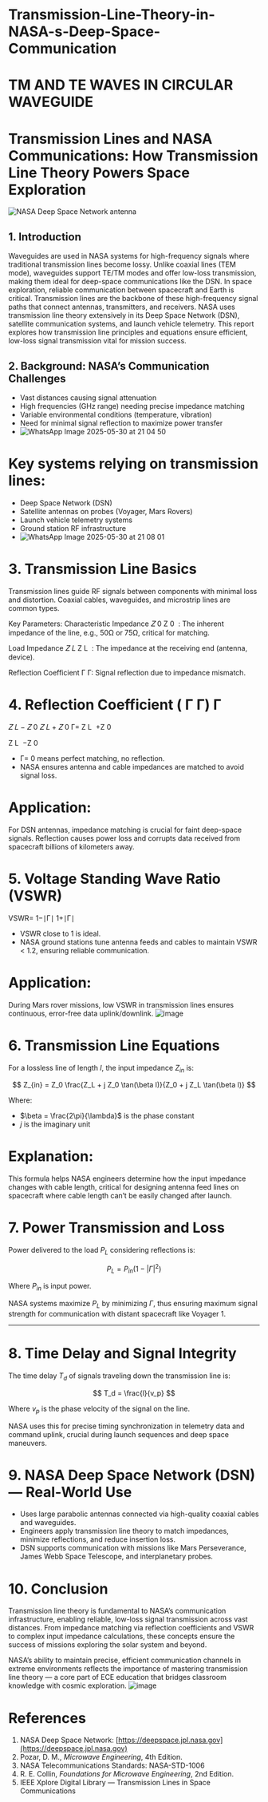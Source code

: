 # Transmission-Line-Theory-in-NASA-s-Deep-Space-Communication
# TM AND TE WAVES IN CIRCULAR WAVEGUIDE
# Transmission Lines and NASA Communications: How Transmission Line Theory Powers Space Exploration
![NASA Deep Space Network antenna](https://upload.wikimedia.org/wikipedia/commons/3/3d/Goldstone-Deep-Space-Communications-Complex_antenna.jpg)
## 1. Introduction
Waveguides are used in NASA systems for high-frequency signals where traditional transmission lines become lossy. Unlike coaxial lines (TEM mode), waveguides support TE/TM modes and offer low-loss transmission, making them ideal for deep-space communications like the DSN.
In space exploration, reliable communication between spacecraft and Earth is critical. Transmission lines are the backbone of these high-frequency signal paths that connect antennas, transmitters, and receivers. NASA uses transmission line theory extensively in its Deep Space Network (DSN), satellite communication systems, and launch vehicle telemetry. This report explores how transmission line principles and equations ensure efficient, low-loss signal transmission vital for mission success.


## 2. Background: NASA’s Communication Challenges

* Vast distances causing signal attenuation
* High frequencies (GHz range) needing precise impedance matching
* Variable environmental conditions (temperature, vibration)
* Need for minimal signal reflection to maximize power transfer
* ![WhatsApp Image 2025-05-30 at 21 04 50](https://github.com/user-attachments/assets/2c1c8603-e6b9-4fe7-8ad4-b335782fed14)


# Key systems relying on transmission lines:

* Deep Space Network (DSN)
* Satellite antennas on probes (Voyager, Mars Rovers)
* Launch vehicle telemetry systems
* Ground station RF infrastructure
* ![WhatsApp Image 2025-05-30 at 21 08 01](https://github.com/user-attachments/assets/6f983a7a-3dca-4bbe-a076-a1abdc774671)


# 3. Transmission Line Basics

Transmission lines guide RF signals between components with minimal loss and distortion. Coaxial cables, waveguides, and microstrip lines are common types.

Key Parameters:
Characteristic Impedance 
𝑍
0
Z 
0
​
 : The inherent impedance of the line, e.g., 50Ω or 75Ω, critical for matching.

Load Impedance 
𝑍
𝐿
Z 
L
​
 : The impedance at the receiving end (antenna, device).

Reflection Coefficient 
Γ
Γ: Signal reflection due to impedance mismatch.
 
​4. Reflection Coefficient (
Γ
Γ)
Γ
=
𝑍
𝐿
−
𝑍
0
𝑍
𝐿
+
𝑍
0
Γ= 
Z 
L
​
 +Z 
0
​
 
Z 
L
​
 −Z 
0
​

* Γ= 0 means perfect matching, no reflection.
* NASA ensures antenna and cable impedances are matched to avoid signal loss.

# Application:
For DSN antennas, impedance matching is crucial for faint deep-space signals. Reflection causes power loss and corrupts data received from spacecraft billions of kilometers away.

# 5. Voltage Standing Wave Ratio (VSWR)

VSWR= 
1−∣Γ∣
1+∣Γ∣

* VSWR close to 1 is ideal.
* NASA ground stations tune antenna feeds and cables to maintain VSWR < 1.2, ensuring reliable communication.

# Application:
During Mars rover missions, low VSWR in transmission lines ensures continuous, error-free data uplink/downlink.
![image](https://github.com/user-attachments/assets/ca27d44b-0760-4242-ab34-b2d81d87127f)


# 6. Transmission Line Equations

For a lossless line of length $l$, the input impedance $Z_{in}$ is:

$$
Z_{in} = Z_0 \frac{Z_L + j Z_0 \tan(\beta l)}{Z_0 + j Z_L \tan(\beta l)}
$$

Where:

* $\beta = \frac{2\pi}{\lambda}$ is the phase constant
* $j$ is the imaginary unit

# Explanation:
This formula helps NASA engineers determine how the input impedance changes with cable length, critical for designing antenna feed lines on spacecraft where cable length can’t be easily changed after launch.

# 7. Power Transmission and Loss

Power delivered to the load $P_L$ considering reflections is:

$$
P_L = P_{in} (1 - |\Gamma|^2)
$$

Where $P_{in}$ is input power.

NASA systems maximize $P_L$ by minimizing $\Gamma$, thus ensuring maximum signal strength for communication with distant spacecraft like Voyager 1.

---

# 8. Time Delay and Signal Integrity

The time delay $T_d$ of signals traveling down the transmission line is:

$$
T_d = \frac{l}{v_p}
$$

Where $v_p$ is the phase velocity of the signal on the line.

NASA uses this for precise timing synchronization in telemetry data and command uplink, crucial during launch sequences and deep space maneuvers.


# 9. NASA Deep Space Network (DSN) — Real-World Use

* Uses large parabolic antennas connected via high-quality coaxial cables and waveguides.
* Engineers apply transmission line theory to match impedances, minimize reflections, and reduce insertion loss.
* DSN supports communication with missions like Mars Perseverance, James Webb Space Telescope, and interplanetary probes.






# 10. Conclusion

Transmission line theory is fundamental to NASA’s communication infrastructure, enabling reliable, low-loss signal transmission across vast distances. From impedance matching via reflection coefficients and VSWR to complex input impedance calculations, these concepts ensure the success of missions exploring the solar system and beyond.

NASA’s ability to maintain precise, efficient communication channels in extreme environments reflects the importance of mastering transmission line theory — a core part of ECE education that bridges classroom knowledge with cosmic exploration.
![image](https://github.com/user-attachments/assets/f875d86f-b29f-4ceb-b224-0c40aeb81ab1)


# References

1. NASA Deep Space Network: [https://deepspace.jpl.nasa.gov](https://deepspace.jpl.nasa.gov)
2. Pozar, D. M., *Microwave Engineering*, 4th Edition.
3. NASA Telecommunications Standards: NASA-STD-1006
4. R. E. Collin, *Foundations for Microwave Engineering*, 2nd Edition.
5. IEEE Xplore Digital Library — Transmission Lines in Space Communications

